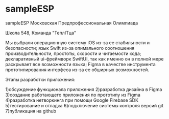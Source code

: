 # sampleESP

sampleESP
Московская Предпрофессиональная Олимпиада

Школа 548, Команда "ТеплITца"

Мы выбрали операционную систему iOS из-за ее стабильности и безопасности; 
язык Swift из-за опимального соотношения производительности, простоты, скорости и читаемости кода; 
декларативный ui-фреймворк SwiftUI, так как именно он в полной мере раскрывает все возможности языка; 
Figma в качестве инструмента прототипирования интерфеса из-за ее обширных возможностей.

Этапы разработки приложения:

  1)обсуждение функционала приложения
  2)разработка дизайна в Figma
  3)создание работающего приложения по прототипу из Figma
  4)разработка нетворкинга при помощи Google Firebase SDK
  5)тестирование и отладка
  6)подключение системы контроля версий git
  7)публикация на github
